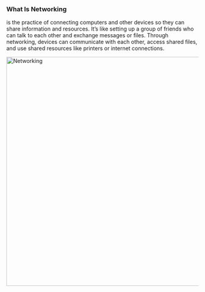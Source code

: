### What Is Networking

is the practice of connecting computers and other devices so they can share information and resources. It’s like setting up a group of friends who can talk to each other and exchange messages or files. Through networking, devices can communicate with each other, access shared files, and use shared resources like printers or internet connections.

<img src="https://th.bing.com/th/id/OIP.P11Yb4-EKpeVtkTNqAmnpwHaE8?rs=1&pid=ImgDetMain" alt="Networking" width="600"/>
